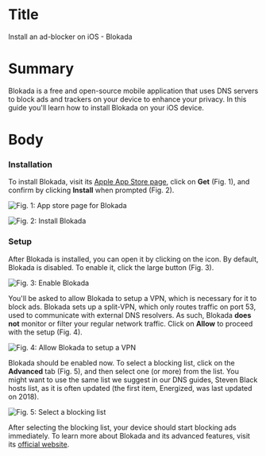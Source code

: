 # Title #
Install an ad-blocker on iOS - Blokada

# Summary #

Blokada is a free and open-source mobile application that uses DNS servers to block ads and trackers on your device to
enhance your privacy. In this guide you'll learn how to install Blokada on your iOS device.

# Body #

### Installation ###

To install Blokada, visit its [Apple App Store page](https://apps.apple.com/us/app/blokada/id1508341781), click on
**Get** (Fig. 1), and confirm by clicking **Install** when prompted (Fig. 2).

![Fig. 1: App store page for Blokada](../images/ios/blockada-app-store.jpg)

![Fig. 2: Install Blokada](../images/ios/blockada-install.png?raw=true)

### Setup ###

After Blokada is installed, you can open it by clicking on the icon. By default, Blokada is disabled. To enable it,
click the large button (Fig. 3).

![Fig. 3: Enable Blokada](../images/ios/blockada-enable.jpg)

You'll be asked to allow Blokada to setup a VPN, which is necessary for it to block ads. Blokada sets up a split-VPN,
which only routes traffic on port 53, used to communicate with external DNS resolvers. As such, Blokada **does not**
monitor or filter your regular network traffic. Click on **Allow** to proceed with the setup (Fig. 4).

![Fig. 4: Allow Blokada to setup a VPN](../images/ios/blockada-vpn.jpg)

Blokada should be enabled now. To select a blocking list, click on the **Advanced** tab (Fig. 5), and then select one
(or more) from the list. You might want to use the same list we suggest in our DNS guides, Steven Black hosts list, as
it is often updated (the first item, Energized, was last updated on 2018).

![Fig. 5: Select a blocking list](../images/ios/blockada-lists.jpg)

After selecting the blocking list, your device should start blocking ads immediately. To learn more about Blokada and
its advanced features, visit its [official website](https://blokada.org/).

